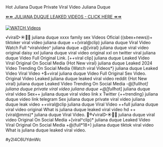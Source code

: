 Hot Juliana Duque Private Viral Video Juliana Duque


[⏩⏩ JULIANA DUQUE LEAKED VIDEOS - CLICK HERE ⏪⏪](https://mov24.shop/watch/juliana+duque)

[![WATCH Videos](https://i.imgur.com/dJHk4Zq.gif)](https://mov24.shop/watch/juliana+duque)




























️√viral▷☀️👄💥 juliana duque xxxx family sex Videos Oficial ((sbex+news))+ tiktoker viral video juliana duque ++(viral@clip) juliana duque Viral Video
Watch Full ^viralvideo^ juliana duque
+@[viral} juliana duque viral video original daisy xxl
juliana duque viral video original xxl on twitter
viral juliana duque Video Full Original Link. [++viral clip] juliana duque Leaked Video Viral Original On Social Media {Hot New viral} juliana duque Leaked 2024 Video Trending On Social Media
{Watch viral Videos*} juliana duque Leaked Video Viral Video
+$+viral juliana duque Video Full Original Sex Video. Original Video Leaked juliana duque leaked viral video reddit
{Hot New viral} juliana duque Leaked Video Trending On Social Media
-@[full*hot] juliana duque private viral video juliana duque +@[full*hot] juliana duque viral video Sex++ juliana duque viral video link x Twitter
{++trending} juliana duque video link telegram
Sex juliana duque private viral video juliana duque leak video ++viral@clip juliana duque Viral Video ++full juliana duque viral video original
What is juliana duque leaked viral video hd
++{viral@mms)* juliana duque Viral Video. 👙®️√viral▷☀️👄💥 juliana duque viral video Original On Social Media +[viral^clip)* juliana duque Leaked Video Viral Original On Social Media +@(full*18+) juliana duque tiktok viral video
What is juliana duque leaked viral video.


#y2l4C6UYdmWc